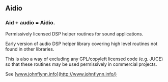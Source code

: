 
Aidio
-----

### Aid + audio = Aidio.

Permissively licensed DSP helper routines for sound applications.

Early version of audio DSP helper library covering high level routines not found in other libraries.

This is also a way of excluding any GPL/copyleft licensed code (e.g. JUCE) so that these routines may be used permissively in commercial projects.

See [www.johnflynn.info](http://www.johnflynn.info/)
